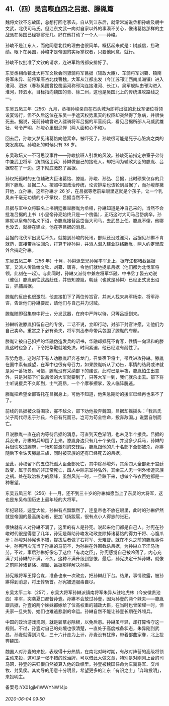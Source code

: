 ## 41.（四）吴宫喋血四之吕据、滕胤篇
魏将文钦不忘故国，总想打回老家去。自从到江东后，就常常游说丞相孙峻及朝中文武，北伐司马氏。但江东文武一向对自家以外的事漠不关心，像诸葛恪那样的主战派在吴国已经寥寥无几。好在他打动了一个人——孙峻。



孙峻不是江东人，而他同意北伐的理由也很简单，概括起来就是：树威信，捞政绩。眼下在吴国，孙峻才是帝国的实际掌权者，只要他同意，就行。



孙峻不仅批准了文钦的请求，连进军路线都安排好了。



东吴丞相命镇北大将军文钦会同骠骑将军吕据（辅政大臣）、车骑将军刘纂、镇南将军朱异、前将军唐咨北伐曹魏，大军从江都出发（今江苏邗江西南瓜洲镇）进入淮河、泗水（春秋吴国曾挖凿运河称邗沟连接淮河、长江）。吴军舰队由邗沟进入淮河，转泗水，目标指向魏国的青、徐二州，这也是吴国北上的传统进攻路线之一。



东吴五凤三年（256）九月，丞相孙峻亲自在石头城为即将出征的北伐军诸位将领设宴饯行，但不久后这位在东吴一手遮天权势熏天的权臣却突然得了急病，并很快死去。据说，死前孙峻曾进入骠骑将军吕据的军营阅兵，看见吕据所部人马威武雄壮、号令严明，孙峻心里很忌惮（两人面和心不和）。



回去后，孙峻又梦见诸葛恪向他索命，被吓死了。孙峻很可能是死于心脏病之类的突发疾病。孙峻死的时候只有 38 岁。



东吴政坛又一不可思议事件——孙峻接班人引发的风波。孙峻死前指定宗室子弟侍中兼武卫将军（统领宿卫兵）孙綝做自己的接班人，却把同为辅政大臣的滕胤、吕据晾在了一边。这下彻底激怒了吕据。



孙权托孤时的五位辅政大臣诸葛恪、滕胤、孙峻、孙弘、吕据，此时硕果仅存的只剩下滕胤、吕据二人。按照中国政治传统，论资排辈也该轮到吕据了，而孙峻却撇开他，立孙綝，这年孙綝才 26 岁，在吕据等老前辈眼里这就是个孩子，让一个乳臭未干毫无功绩的小子掌权，吕据当然不干。



吕据与军中众将联名上书朝廷推举滕胤为丞相，孙綝知道是冲自己来的，当然不会批准吕据的上书（小皇帝孙亮始终只是一个傀儡），正巧这时大司马吕岱病卒，孙綝就以皇帝的名义下诏，令滕胤接替吕岱当大司马，去武昌上任。滕胤不傻，他哪也没去，就待在建业，他在等吕据的消息。



吕据的北伐军出发后不久，就接到孙峻的死讯，部队还没过淮河，吕据见孙綝不肯就范，直接带兵往回杀，打算干掉孙綝，并派人潜入建业联络滕胤，两人约定里应外合搞定孙綝。



东吴五凤三年（256 年）十月，孙綝派堂兄孙宪率军北上，据守江都堵截吕据军，又派人传旨给文钦、刘纂、唐咨，令他们就地捉拿吕据（他们都为北伐军将领，此刻在一起）。与此同时，孙綝又派侍中兼左将军华融、中书丞丁晏去劝说（催促）滕胤前往武昌赴任，并告知滕胤，朝廷（也就是孙綝）已经正式发出诏旨，抓捕吕据。



滕胤的反应也很激烈，他直接扣下了两位传旨官，并派人找来典军杨崇、将军孙咨，告诉他们孙綝要反，请他们与自己并力讨贼。



滕胤随即召集府中将士，分发武器，在府中严阵以待，只等吕据到来。



孙綝听说滕胤扣留自己的专使，二话不说，立即行动，对部下封官许愿，让他们为自己卖命。重赏之下必有勇夫，将军刘丞奉命带兵包围了滕胤的府邸。



滕胤让被自己扣押的华融伪造发兵的诏书，华融却抵死不肯写，性情一向温和的滕胤这时也急了，下令把华融就地处决，时间紧迫，他已经没有耐性了。



形势危急，这时部下有人劝滕胤赶奔苍龙门，召集宿卫将士，带兵进攻孙綝。滕胤在国中素有威望，在军中也很有号召力，如果滕胤听从了劝告，事情的结局或许就是另一番场景。可惜，滕胤没有采纳部下的建议，此时已是半夜，滕胤怕生出意外，只是对部下们说吕侯的大军就要到了，只等大军一到，我们就杀出去。部下将士听说援兵不久即到，士气高昂，一个个摩拳擦掌，没人临阵脱逃。



滕胤把希望全部寄托在吕据身上，可他不知道，他焦急期盼的援军已经再也来不了了。



前线的吕据被众将围攻，寡不敌众，部下劝他投奔魏国，吕据却摇摇头：「我吕氏父子两代尽忠于孙氏，今日有死而已，岂可为苟全性命，投奔敌国。」说罢自刎而亡。



且说滕胤一直在府内等待吕据的消息，可直到天色渐明，也未见半个援兵。吕据的兵没来，孙綝的兵却围了上来。滕胤身边只有几十个亲信，并没多少兵马，孙綝的兵很快攻进滕府，一场短暂激烈的交锋后，滕胤跟他的几十名部下全部被杀，孙綝随后下令诛灭滕胤三族，同时被灭族的还有已经死去的吕据。



至此，孙权留下的五位托孤大臣全部死亡，其中除孙峻外，其余四人全部死于宫廷政变，属于典型的非正常死亡，四人中除宗室孙弘外，其余三人无一例外惨遭灭族之祸。处在政治权力的巅峰，虽然风光一时，一旦跌下来，想做个布衣百姓都是一种奢望。



东吴五凤三年（256）十一月，还不到三十岁的孙綝如愿当上了东吴的大将军，这也是东吴帝国历史上最年轻的大将军。



年纪轻轻，遽登大位，孙綝有点飘飘然了，连皇帝也不放在眼里，此时的孙綝俨然就是帝国的最高统治者，更加飞扬跋扈，很有点小人得志的张狂。



很快就有人对孙綝不满了，这里的有人是孙宪。说起来他们都是自己人。孙宪在孙峻时代很是得意了几年，孙宪是帮助孙峻发动政变除掉诸葛恪的得力干将、心腹爪牙；孙峻对孙宪也不错，提拔后者做了右将军、无难督。就在不久之前的滕胤事件中，孙宪再次充当了孙綝的马前卒，为孙綝在外围截杀吕据，为孙綝立下汗马功劳。不过，事后孙綝好像忘了这位「有功之臣」，孙宪感觉自己被冷落了，内心充满了对孙綝的不满，不久，这种不满升级到怨恨，最后，孙宪决定干掉孙綝，就像之前除掉诸葛恪、滕胤、吕据那样解决孙綝。



孙宪跟将军王惇合谋，准备也来一次政变，把孙綝赶下台。结果，事情败露，被孙綝得到消息，将王惇斩首。孙宪被迫服毒自尽。



东吴太平二年（257），东吴大将军孙綝派镇南将军朱异从驻地虎林（今安徽贵池西）率军，突袭夏口都督孙壹。孙綝不会放过孙壹，因为孙壹的两个妹夫——滕胤跟吕据，孙壹的两个妹妹都嫁给了位高权重的辅政大臣，在当时也曾荣耀一时，但夫家一旦失势，她们也难逃悲剧的命运。孙綝自然不能让孙壹长期在外领兵。



中国的政治游戏规则，就是斩草必除根，以免后患。孙綝虽年轻，却打算恪守这一规则。不过，孙壹对自己的处境也很清楚，一直处于高度戒备状态，朱异刚到武昌，孙壹就得到消息，三十六计走为上计，孙壹没有犹豫，带着部曲家眷，北上投奔魏国。



魏国人对孙壹的来投，表现得十分热情，在南北对峙时期，有敌对阵营的高级将领主动来投，这可是一张不错的政治牌，可以借此大做文章，特别是对刚刚上台的司马昭，孙壹的来归很自然被算入他的政绩里。孙壹被魏国任命为车骑将军、交州牧、封吴侯。其劝导的用意十分明显，希望更多的江东「有识之士」「弃暗投明」，来投明主。



备案号:YX01gjM1WWYNW14jo


###### 2020-06-04 09:50
